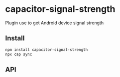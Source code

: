 # capacitor-signal-strength

Plugin use to get Android device signal strength

## Install

```bash
npm install capacitor-signal-strength
npx cap sync
```

## API

<docgen-index></docgen-index>

<docgen-api>
<!-- run docgen to generate docs from the source -->
<!-- More info: https://github.com/ionic-team/capacitor-docgen -->
</docgen-api>
